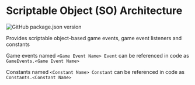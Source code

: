 # Scriptable Object (SO) Architecture
![GitHub package.json version](https://img.shields.io/github/package-json/v/Ivan-Vankov/SO-Architecture?color=g)

Provides scriptable object-based game events, game event listeners and constants

Game events named `<Game Event Name> Event` can be referenced in code as `GameEvents.<Game Event Name>`

Constants named `<Constant Name> Constant` can be referenced in code as `Constants.<Constant Name>`
